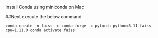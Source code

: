 Install Conda using miniconda on Mac

##Next execute the below command 

`conda create -n faiss -c conda-forge -c pytorch python=3.11 faiss-cpu=1.11.0
conda activate faiss`
